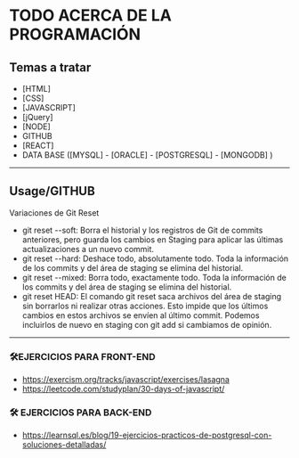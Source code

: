 # TODO ACERCA DE LA PROGRAMACIÓN 


## Temas a tratar 
- [HTML]
- [CSS]
- [JAVASCRIPT]
- [jQuery]
- [NODE]
- GITHUB
- [REACT]
- DATA BASE ([MYSQL] - [ORACLE] - [POSTGRESQL] - [MONGODB] )


---------------------------
## Usage/GITHUB
Variaciones de Git Reset

- git reset --soft: Borra el historial y los registros de Git de commits anteriores, pero guarda los cambios en Staging para aplicar las últimas actualizaciones a un nuevo commit.
- git reset --hard: Deshace todo, absolutamente todo. Toda la información de los commits y del área de staging se elimina del historial.
- git reset --mixed: Borra todo, exactamente todo. Toda la información de los commits y del área de staging se elimina del historial.
- git reset HEAD: El comando git reset saca archivos del área de staging sin borrarlos ni realizar otras acciones. Esto impide que los últimos cambios en estos archivos se envíen al último commit. Podemos incluirlos de nuevo en staging con git add si cambiamos de opinión.


---------------------------
### 🛠EJERCICIOS PARA FRONT-END
- https://exercism.org/tracks/javascript/exercises/lasagna
- https://leetcode.com/studyplan/30-days-of-javascript/


### 🛠 EJERCICIOS PARA BACK-END
- https://learnsql.es/blog/19-ejercicios-practicos-de-postgresql-con-soluciones-detalladas/ 
